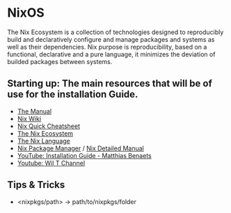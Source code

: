 # NixOS
The Nix Ecosystem is a collection of technologies designed to reproducibly build and declaratively configure and manage packages and systems as well as their dependencies. Nix purpose is reproducibility, based on a functional, declarative and a pure language, it minimizes the deviation of builded packages between systems.  

## Starting up: The main resources that will be of use for the installation Guide.
 
* [The Manual](https://nixos.org/manual/nixos/stable/index.html#nixos-manual)
* [Nix Wiki](https://nixos.wiki)
* [Nix Quick Cheatsheet](https://nixos.wiki/wiki/Cheatsheet)
* [The Nix Ecosystem](https://nixos.wiki/wiki/Nix_Ecosystem)
* [The Nix Language](https://nixos.wiki/wiki/Overview_of_the_Nix_Language)
* [Nix Package Manager](https://nixos.wiki/wiki/Nix_package_manager) / [Nix Detailed Manual](https://nixos.org/manual/nix/stable/)
* [YouTube: Installation Guide - Matthias Benaets](https://www.youtube.com/watch?v=AGVXJ-TIv3Y)
* [Youtube: Wil T Channel](https://www.youtube.com/user/wilfridtaylor)

## Tips & Tricks
* <nixpkgs/path> -> path/to/nixpkgs/folder
	
				
